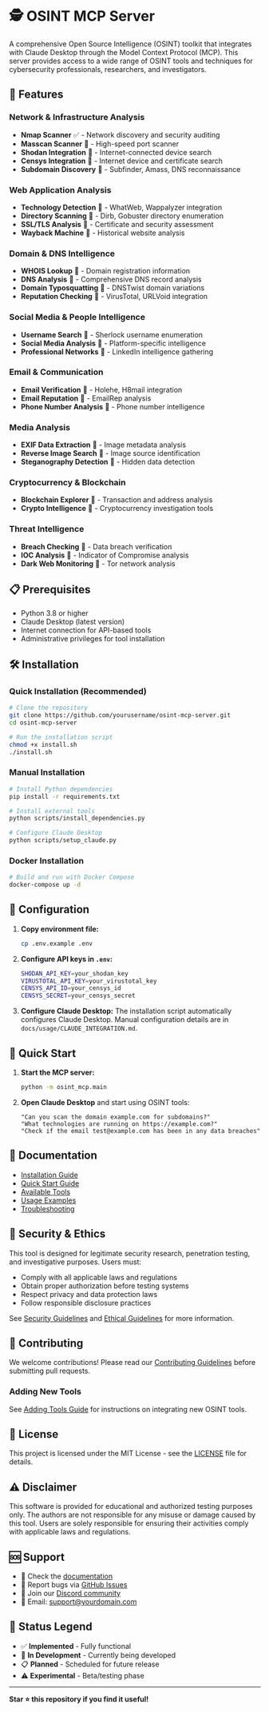 # 🕵️ OSINT MCP Server

A comprehensive Open Source Intelligence (OSINT) toolkit that integrates with Claude Desktop through the Model Context Protocol (MCP). This server provides access to a wide range of OSINT tools and techniques for cybersecurity professionals, researchers, and investigators.

## 🚀 Features

### Network & Infrastructure Analysis
- **Nmap Scanner** ✅ - Network discovery and security auditing
- **Masscan Scanner** 🔄 - High-speed port scanner
- **Shodan Integration** 🔄 - Internet-connected device search
- **Censys Integration** 🔄 - Internet device and certificate search
- **Subdomain Discovery** 🔄 - Subfinder, Amass, DNS reconnaissance

### Web Application Analysis
- **Technology Detection** 🔄 - WhatWeb, Wappalyzer integration
- **Directory Scanning** 🔄 - Dirb, Gobuster directory enumeration
- **SSL/TLS Analysis** 🔄 - Certificate and security assessment
- **Wayback Machine** 🔄 - Historical website analysis

### Domain & DNS Intelligence
- **WHOIS Lookup** 🔄 - Domain registration information
- **DNS Analysis** 🔄 - Comprehensive DNS record analysis
- **Domain Typosquatting** 🔄 - DNSTwist domain variations
- **Reputation Checking** 🔄 - VirusTotal, URLVoid integration

### Social Media & People Intelligence
- **Username Search** 🔄 - Sherlock username enumeration
- **Social Media Analysis** 🔄 - Platform-specific intelligence
- **Professional Networks** 🔄 - LinkedIn intelligence gathering

### Email & Communication
- **Email Verification** 🔄 - Holehe, H8mail integration
- **Email Reputation** 🔄 - EmailRep analysis
- **Phone Number Analysis** 🔄 - Phone number intelligence

### Media Analysis
- **EXIF Data Extraction** 🔄 - Image metadata analysis
- **Reverse Image Search** 🔄 - Image source identification
- **Steganography Detection** 🔄 - Hidden data detection

### Cryptocurrency & Blockchain
- **Blockchain Explorer** 🔄 - Transaction and address analysis
- **Crypto Intelligence** 🔄 - Cryptocurrency investigation tools

### Threat Intelligence
- **Breach Checking** 🔄 - Data breach verification
- **IOC Analysis** 🔄 - Indicator of Compromise analysis
- **Dark Web Monitoring** 🔄 - Tor network analysis

## 📋 Prerequisites

- Python 3.8 or higher
- Claude Desktop (latest version)
- Internet connection for API-based tools
- Administrative privileges for tool installation

## 🛠 Installation

### Quick Installation (Recommended)

```bash
# Clone the repository
git clone https://github.com/yourusername/osint-mcp-server.git
cd osint-mcp-server

# Run the installation script
chmod +x install.sh
./install.sh
```

### Manual Installation

```bash
# Install Python dependencies
pip install -r requirements.txt

# Install external tools
python scripts/install_dependencies.py

# Configure Claude Desktop
python scripts/setup_claude.py
```

### Docker Installation

```bash
# Build and run with Docker Compose
docker-compose up -d
```

## 🔧 Configuration

1. **Copy environment file:**
   ```bash
   cp .env.example .env
   ```

2. **Configure API keys in `.env`:**
   ```bash
   SHODAN_API_KEY=your_shodan_key
   VIRUSTOTAL_API_KEY=your_virustotal_key
   CENSYS_API_ID=your_censys_id
   CENSYS_SECRET=your_censys_secret
   ```

3. **Configure Claude Desktop:**
   The installation script automatically configures Claude Desktop. Manual configuration details are in `docs/usage/CLAUDE_INTEGRATION.md`.

## 🚀 Quick Start

1. **Start the MCP server:**
   ```bash
   python -m osint_mcp.main
   ```

2. **Open Claude Desktop** and start using OSINT tools:
   ```
   "Can you scan the domain example.com for subdomains?"
   "What technologies are running on https://example.com?"
   "Check if the email test@example.com has been in any data breaches"
   ```

## 📖 Documentation

- [Installation Guide](docs/installation/INSTALL.md)
- [Quick Start Guide](docs/usage/QUICK_START.md)
- [Available Tools](docs/usage/TOOLS.md)
- [Usage Examples](docs/usage/EXAMPLES.md)
- [Troubleshooting](docs/installation/TROUBLESHOOTING.md)

## 🔐 Security & Ethics

This tool is designed for legitimate security research, penetration testing, and investigative purposes. Users must:

- Comply with all applicable laws and regulations
- Obtain proper authorization before testing systems
- Respect privacy and data protection laws
- Follow responsible disclosure practices

See [Security Guidelines](docs/security/SECURITY.md) and [Ethical Guidelines](docs/security/ETHICS.md) for more information.

## 🤝 Contributing

We welcome contributions! Please read our [Contributing Guidelines](docs/development/CONTRIBUTING.md) before submitting pull requests.

### Adding New Tools

See [Adding Tools Guide](docs/development/ADDING_TOOLS.md) for instructions on integrating new OSINT tools.

## 📝 License

This project is licensed under the MIT License - see the [LICENSE](LICENSE) file for details.

## ⚠️ Disclaimer

This software is provided for educational and authorized testing purposes only. The authors are not responsible for any misuse or damage caused by this tool. Users are solely responsible for ensuring their activities comply with applicable laws and regulations.

## 🆘 Support

- 📖 Check the [documentation](docs/)
- 🐛 Report bugs via [GitHub Issues](https://github.com/yourusername/osint-mcp-server/issues)
- 💬 Join our [Discord community](https://discord.gg/yourdiscord)
- 📧 Email: support@yourdomain.com

## 🔄 Status Legend

- ✅ **Implemented** - Fully functional
- 🔄 **In Development** - Currently being developed
- 📋 **Planned** - Scheduled for future release
- ⚠️ **Experimental** - Beta/testing phase

---

**Star ⭐ this repository if you find it useful!**

